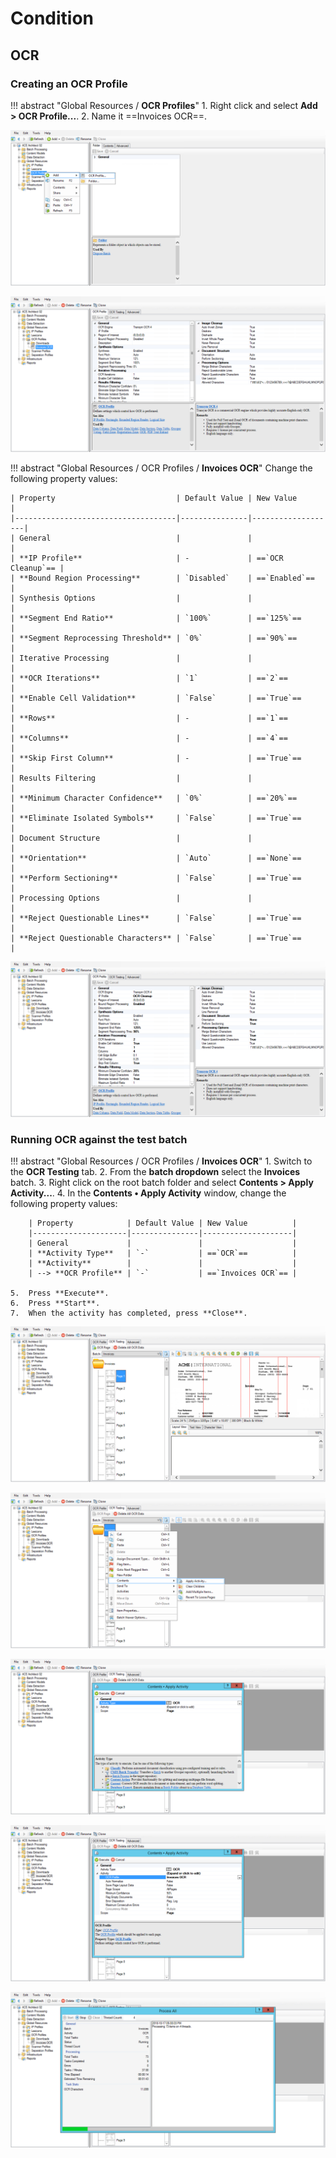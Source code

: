# Condition

## OCR

### Creating an OCR Profile

!!! abstract "Global Resources / **OCR Profiles**"
    1. Right click and select **Add > OCR Profile...**.
    2. Name it ==Invoices OCR==.

![](img/2-1/002.png)

![](img/2-1/004.png)

!!! abstract "Global Resources / OCR Profiles / **Invoices OCR**"
    Change the following property values:

    | Property                           | Default Value | New Value         |
    |------------------------------------|---------------|-------------------|
    | General                            |               |                   |
    | **IP Profile**                     | -             | ==`OCR Cleanup`== |
    | **Bound Region Processing**        | `Disabled`    | ==`Enabled`==     |
    | Synthesis Options                  |               |                   |
    | **Segment End Ratio**              | `100%`        | ==`125%`==        |
    | **Segment Reprocessing Threshold** | `0%`          | ==`90%`==         |
    | Iterative Processing               |               |                   |
    | **OCR Iterations**                 | `1`           | ==`2`==           |
    | **Enable Cell Validation**         | `False`       | ==`True`==        |
    | **Rows**                           | -             | ==`1`==           |
    | **Columns**                        | -             | ==`4`==           |
    | **Skip First Column**              | -             | ==`True`==        |
    | Results Filtering                  |               |                   |
    | **Minimum Character Confidence**   | `0%`          | ==`20%`==         |
    | **Eliminate Isolated Symbols**     | `False`       | ==`True`==        |
    | Document Structure                 |               |                   |
    | **Orientation**                    | `Auto`        | ==`None`==        |
    | **Perform Sectioning**             | `False`       | ==`True`==        |
    | Processing Options                 |               |                   |
    | **Reject Questionable Lines**      | `False`       | ==`True`==        |
    | **Reject Questionable Characters** | `False`       | ==`True`==        |

![](img/2-1/036.png)

### Running OCR against the test batch

!!! abstract "Global Resources / OCR Profiles / **Invoices OCR**"
    1. Switch to the **OCR Testing** tab.
    2. From the **batch dropdown** select the **Invoices** batch.
    3. Right click on the root batch folder and select **Contents > Apply Activity...**.
    4. In the **Contents • Apply Activity** window, change the following property values:

        | Property            | Default Value | New Value          |
        |---------------------|---------------|--------------------|
        | General             |               |                    |
        | **Activity Type**   | `-`           | ==`OCR`==          |
        | **Activity**        |               |                    |
        | --> **OCR Profile** | `-`           | ==`Invoices OCR`== |

    5.  Press **Execute**.
    6.  Press **Start**.
    7.  When the activity has completed, press **Close**.

![](img/2-1/037.png)

![](img/2-1/051.png)

![](img/2-1/056.png)

![](img/2-1/061.png)

![](img/2-1/064.png)
